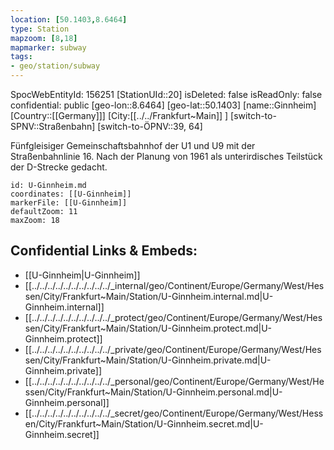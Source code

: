 ```yaml
---
location: [50.1403,8.6464]
type: Station 
mapzoom: [8,18] 
mapmarker: subway 
tags:
- geo/station/subway
---
```

SpocWebEntityId: 156251
[StationUId::20]
isDeleted: false
isReadOnly: false
confidential: public
[geo-lon::8.6464]
[geo-lat::50.1403]
[name::Ginnheim]
[Country::[[Germany]]]
[City:[[../../Frankfurt~Main]] ]
[switch-to-SPNV::Straßenbahn]
[switch-to-ÖPNV::39, 64]

Fünfgleisiger Gemeinschaftsbahnhof der U1 und U9 mit der Straßenbahnlinie 16. Nach der Planung von 1961 als unterirdisches Teilstück der D-Strecke gedacht.

```leaflet
id: U-Ginnheim.md
coordinates: [[U-Ginnheim]]
markerFile: [[U-Ginnheim]]
defaultZoom: 11 
maxZoom: 18
```


## Confidential Links & Embeds: 
- [[U-Ginnheim|U-Ginnheim]] 
- [[../../../../../../../../../../_internal/geo/Continent/Europe/Germany/West/Hessen/City/Frankfurt~Main/Station/U-Ginnheim.internal.md|U-Ginnheim.internal]] 
- [[../../../../../../../../../../_protect/geo/Continent/Europe/Germany/West/Hessen/City/Frankfurt~Main/Station/U-Ginnheim.protect.md|U-Ginnheim.protect]] 
- [[../../../../../../../../../../_private/geo/Continent/Europe/Germany/West/Hessen/City/Frankfurt~Main/Station/U-Ginnheim.private.md|U-Ginnheim.private]] 
- [[../../../../../../../../../../_personal/geo/Continent/Europe/Germany/West/Hessen/City/Frankfurt~Main/Station/U-Ginnheim.personal.md|U-Ginnheim.personal]] 
- [[../../../../../../../../../../_secret/geo/Continent/Europe/Germany/West/Hessen/City/Frankfurt~Main/Station/U-Ginnheim.secret.md|U-Ginnheim.secret]] 
